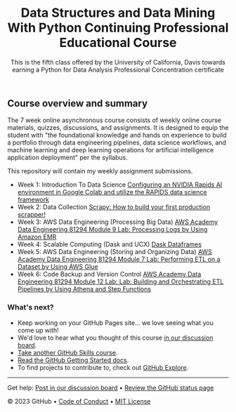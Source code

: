 <header>

# Data Structures and Data Mining With Python Continuing Professional Educational Course 

This is the fifth class offered by the University of California, Davis towards earning a Python for Data Analysis Professional Concentration certificate
</header>

## Course overview and summary
The 7 week online asynchronous course consists of weekly online course materials, quizzes, discussions, and assignments. It is designed to equip the student with "the foundational knowledge and hands
on experience to build a portfolio through data engineering pipelines, data science workflows, and
machine learning and deep learning operations for artificial intelligence application deployment" per the syllabus. 

This repository will contain my weekly assignment submissions.
- Week 1: Introduction To Data Science [Configuring an NVIDIA Rapids AI environment in Google Colab and utilize the RAPIDS data science framework](/Assignments/Module_1_Assignment.ipynb "Week 1 Notebook file")
- Week 2: Data Collection [Scrapy: How to build your first production scrapper!](/Assignments/chocolatespider.py "Week 2 spider.py file")
- Week 3: AWS Data Engineering (Processing Big Data) [AWS Academy Data Engineering 81294 Module 9 Lab: Processing Logs by Using Amazon EMR](/Assignments/Module_3_Assignment.jpg "Week 3 Lab Grade screenshot")
- Week 4: Scalable Computing (Dask and UCX) [Dask Dataframes](/Assignments/Module_4_Assignment.ipynb "Week 4 Notebook file")
- Week 5: AWS Data Engineering (Storing and Organizing Data) [AWS Academy Data Engineering 81294 Module 7 Lab: Performing ETL on a Dataset by Using AWS Glue](/Assignments/Module_5_Assignment.jpg "Week 5 Lab Grade screenshot")
- Week 6: Code Backup and Version Control [AWS Academy Data Engineering 81294 Module 12 Lab: Lab: Building and Orchestrating ETL Pipelines by Using Athena and Step Functions](/Assignments/Module_6_Assignment.jpg "Week 6 Lab Grade screenshot")


### What's next?

- Keep working on your GitHub Pages site... we love seeing what you come up with!
- We'd love to hear what you thought of this course [in our discussion board](https://github.com/orgs/skills/discussions/categories/github-pages).
- [Take another GitHub Skills course](https://github.com/skills).
- [Read the GitHub Getting Started docs](https://docs.github.com/en/get-started).
- To find projects to contribute to, check out [GitHub Explore](https://github.com/explore).

<footer>

<!--
  <<< Author notes: Footer >>>
  Add a link to get support, GitHub status page, code of conduct, license link.
-->

---

Get help: [Post in our discussion board](https://github.com/orgs/skills/discussions/categories/github-pages) &bull; [Review the GitHub status page](https://www.githubstatus.com/)

&copy; 2023 GitHub &bull; [Code of Conduct](https://www.contributor-covenant.org/version/2/1/code_of_conduct/code_of_conduct.md) &bull; [MIT License](https://gh.io/mit)

</footer>
